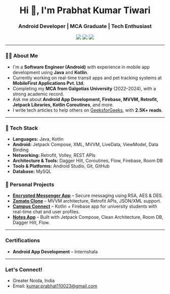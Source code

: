 <h1 align="center">Hi 👋, I'm Prabhat Kumar Tiwari</h1>
<h3 align="center">Android Developer | MCA Graduate | Tech Enthusiast</h3>

<p align="center">
  <a href="https://www.linkedin.com/in/prabhat2002/"><img src="https://img.shields.io/badge/LinkedIn-blue?style=flat&logo=linkedin" /></a>
  <a href="mailto:kumar.prabhat110023@gmail.com"><img src="https://img.shields.io/badge/Gmail-red?style=flat&logo=gmail" /></a>
  <a href="https://github.com/Prabhat-kr-Tiwari"><img src="https://img.shields.io/badge/GitHub-black?style=flat&logo=github" /></a>
</p>

---

### 👨‍💻 About Me

-  I'm a **Software Engineer (Android)** with experience in mobile app development using **Java** and **Kotlin**.
-  Currently working on real-time transit apps and pet tracking systems at **MobileFirst Applications Pvt. Ltd.**
-  Completing my **MCA from Galgotias University** (2022–2024), with a strong academic record.
-  Ask me about **Android App Development, Firebase, MVVM, Retrofit, Jetpack Libraries, Kotlin Coroutines**, and more.
-  I write tech articles to help others on [GeeksforGeeks](https://auth.geeksforgeeks.org/user/kumarprabhat110023/articles), with **2.5K+ reads**.

---

### 🔧 Tech Stack

- **Languages:** Java, Kotlin  
- **Android:** Jetpack Compose, XML, MVVM, LiveData, ViewModel, Data Binding  
- **Networking:** Retrofit, Volley, REST APIs  
- **Architecture & Tools:** Dagger Hilt, Coroutines, Flow, Firebase, Room DB  
- **Tools & Platforms:** Android Studio, Git, GitHub  
- **Database:** MySQL


### 📱 Personal Projects

-  **[Encrypted Messenger App](#)** – Secure messaging using RSA, AES & DES.
-  **[Zomato Clone](#)** – MVVM architecture, Retrofit APIs, JSON/XML support.
-  **[Campus Connect](#)** – Kotlin + Firebase app for university students with real-time chat and user profiles.
-  **[Notes App](#)** – Built with Jetpack Compose, Clean Architecture, Room DB, Dagger Hilt, Flow.

---

###  Certifications

-  **Android App Development** – Internshala

---

###  Let's Connect!

-  Greater Noida, India  
-  Email: kumar.prabhat110023@gmail.com  






<!--
**Prabhat-kr-Tiwari/Prabhat-kr-Tiwari** is a ✨ _special_ ✨ repository because its `README.md` (this file) appears on your GitHub profile.

Here are some ideas to get you started:

- 🔭 I’m currently working on ...
- 🌱 I’m currently learning ...
- 👯 I’m looking to collaborate on ...
- 🤔 I’m looking for help with ...
- 💬 Ask me about ...
- 📫 How to reach me: ...
- 😄 Pronouns: ...
- ⚡ Fun fact: ...
-->
